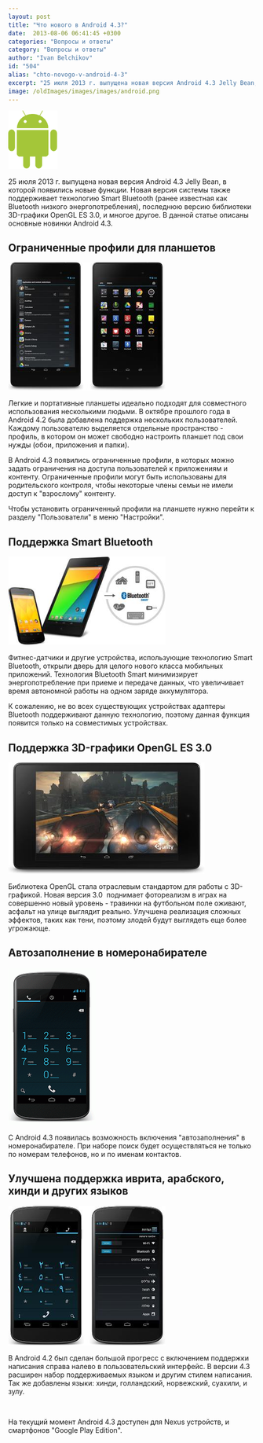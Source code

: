 ```yaml
---
layout: post
title: "Что нового в Android 4.3?"
date:  2013-08-06 06:41:45 +0300
categories: "Вопросы и ответы"
category: "Вопросы и ответы"
author: "Ivan Belchikov"
id: "504"
alias: "chto-novogo-v-android-4-3"
excerpt: "25 июля 2013 г. выпущена новая версия Android 4.3 Jelly Bean, в которой появились новые функции. Новая версия системы также поддерживает технологию Smart Bluetooth (ранее известная как Bluetooth низкого энергопотребления), последнюю версию библиотеки 3D-графики OpenGL ES 3.0, и многое другое. В данной статье описаны основные новинки Android 4.3."
image: /oldImages/images/images/android.png
---
```

<img src="/oldImages/images/images/android.png" alt="Android 4.3" />

25 июля 2013 г. выпущена новая версия Android 4.3 Jelly Bean, в которой появились новые функции. Новая версия системы также поддерживает технологию Smart Bluetooth (ранее известная как Bluetooth низкого энергопотребления), последнюю версию библиотеки 3D-графики OpenGL ES 3.0, и многое другое. В данной статье описаны основные новинки Android 4.3.


<h2>Ограниченные профили для планшетов</h2>
<img src="/oldImages/images/images/Google/Android4.3/nexus-7-restricted-profiles.jpg" alt="Профили Android" />

Легкие и портативные планшеты идеально подходят для совместного использования несколькими людьми. В октябре прошлого года в Android 4.2 была добавлена поддержка нескольких пользователей. Каждому пользователю выделяется отдельные пространство - профиль, в котором он может свободно настроить планшет под свои нужды (обои, приложения и папки).

В Android 4.3 появились ограниченные профили, в которых можно задать ограничения на доступа пользователей к приложениям и контенту. Ограниченные профили могут быть использованы для родительского контроля, чтобы некоторые члены семьи не имели доступ к "взрослому" контенту. 

Чтобы установить ограниченный профили на планшете нужно перейти к разделу "Пользователи" в меню "Настройки".

<h2>Поддержка Smart Bluetooth</h2>
<img src="/oldImages/images/images/Google/Android4.3/jb-btle.jpg" alt="Smart Bluetooth" />

Фитнес-датчики и другие устройства, использующие технологию Smart Bluetooth, открыли дверь для целого нового класса мобильных приложений. Технология Bluetooth Smart минимизирует энергопотребление при приеме и передаче данных, что увеличивает время автономной работы на одном заряде аккумулятора.

К сожалению, не во всех существующих устройствах адаптеры Bluetooth поддерживают данную технологию, поэтому данная функция появится только на совместимых устройствах.

<h2>Поддержка 3D-графики OpenGL ES 3.0</h2>
<img src="/oldImages/images/images/Google/Android4.3/opengl-nexus7.jpg" alt="Open GL 3.0" />

Библиотека OpenGL стала отраслевым стандартом для работы с 3D-графикой. Новая версия 3.0  поднимает фотореализм в играх на совершенно новый уровень - травинки на футбольном поле оживают, асфальт на улице выглядит реально. Улучшена реализация сложных эффектов, таких как тени, поэтому злодей будут выглядеть еще более угрожающе.

<h2>Автозаполнение в номеронабирателе</h2>
<img src="/oldImages/images/images/Google/Android4.3/smart-dialer-animated_v2.gif" alt="Автозаполнение номеронабирателя" />

С Android 4.3 появилась возможность включения "автозаполнения" в номеронабирателе. При наборе поиск будет осуществляться не только по номерам телефонов, но и по именам контактов.

<h2>Улучшена поддержка иврита, арабского, хинди и других языков</h2>
<img src="/oldImages/images/images/Google/Android4.3/rtl-n4.jpg" alt="Поддержка языков Android" />

В Android 4.2 был сделан большой прогресс с включением поддержки написания справа налево в пользовательский интерфейс. В версии 4.3 расширен набор поддерживаемых языком и другим стилем написания. Так же добавлены языки: хинди, голландский, норвежский, суахили, и зулу.

 

На текущий момент Android 4.3 доступен для Nexus устройств, и смартфонов "Google Play Edition".
